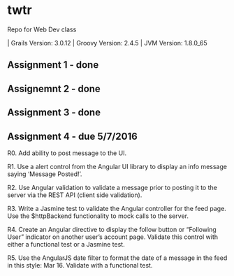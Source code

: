 # twtr
Repo for Web Dev class

| Grails Version: 3.0.12
| Groovy Version: 2.4.5
| JVM Version: 1.8.0_65

## Assignment 1 - done

## Assignemnt 2 - done

## Assignment 3 - done

## Assignment 4 - due 5/7/2016

R0. Add ability to post message to the UI. 

R1. Use a alert control from the Angular UI library to display an info message saying ‘Message Posted!’.

R2. Use Angular validation to validate a message prior to posting it to the server via the REST API (client side validation).

R3. Write a Jasmine test to validate the Angular controller for the feed page. Use the $httpBackend functionality to mock calls to the server.

R4. Create an Angular directive to display the follow button or “Following User” indicator on another user’s account page. Validate this control with either a functional test or a Jasmine test.

R5. Use the AngularJS date filter to format the date of a message in the feed in this style: Mar 16. Validate with a functional test.